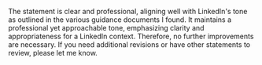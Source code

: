 The statement is clear and professional, aligning well with LinkedIn's tone as outlined in the various guidance documents I found. It maintains a professional yet approachable tone, emphasizing clarity and appropriateness for a LinkedIn context. Therefore, no further improvements are necessary. If you need additional revisions or have other statements to review, please let me know.
